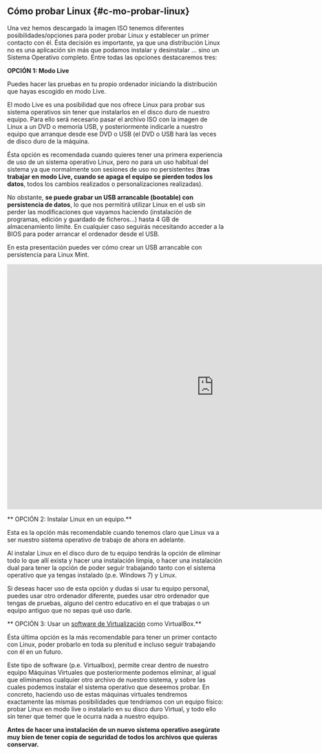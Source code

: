 ## Cómo probar Linux {#c-mo-probar-linux}

Una vez hemos descargado la imagen ISO tenemos diferentes posibilidades/opciones para poder probar Linux y establecer un primer contacto con él. Ésta decisión es importante, ya que una distribución Linux no es una aplicación sin más que podamos instalar y desinstalar ... sino un Sistema Operativo completo. Entre todas las opciones destacaremos tres:

**OPCIÓN 1: Modo Live**

Puedes hacer las pruebas en tu propio ordenador iniciando la distribución que hayas escogido en modo Live. 

El modo Live es una posibilidad que nos ofrece Linux para probar sus sistema operativos sin tener que instalarlos en el disco duro de nuestro equipo. Para ello será necesario pasar el archivo ISO con la imagen de Linux a un DVD o memoria USB, y posteriormente indicarle a nuestro equipo que arranque desde ese DVD o USB (el DVD o USB hará las veces de disco duro de la máquina.

Ésta opción es recomendada cuando quieres tener una primera experiencia de uso de un sistema operativo Linux, pero no para un uso habitual del sistema ya que normalmente son sesiones de uso no persistentes (**tras trabajar en modo Live, cuando se apaga el equipo se pierden todos los datos**, todos los cambios realizados o personalizaciones realizadas).

No obstante, **se puede grabar un USB arrancable (bootable) con persistencia de datos**, lo que nos permitirá utilizar Linux en el usb sin perder las modificaciones que vayamos haciendo (instalación de programas, edición y guardado de ficheros…) hasta 4 GB de almacenamiento límite. En cualquier caso seguirás necesitando acceder a la BIOS para poder arrancar el ordenador desde el USB.

En esta presentación puedes ver cómo crear un USB arrancable con persistencia para Linux Mint.

<iframe src="https://docs.google.com/presentation/d/e/2PACX-1vTTlCLRV5ZkGHxUQNEScDQoJgiKd1d-ffI0c_pVJZOBSkXfEBJgSNo5UPIytnUggF0cqoEctj5yWiMn/embed?start=false&loop=false&delayms=10000" frameborder="0" width="960" height="569" allowfullscreen="true" mozallowfullscreen="true" webkitallowfullscreen="true"></iframe>

** OPCIÓN 2: Instalar Linux en un equipo.**

Esta es la opción más recomendable cuando tenemos claro que Linux va a ser nuestro sistema operativo de trabajo de ahora en adelante.

Al instalar Linux en el disco duro de tu equipo tendrás la opción de eliminar todo lo que allí exista y hacer una instalación limpia, o hacer una instalación dual para tener la opción de poder seguir trabajando tanto con el sistema operativo que ya tengas instalado (p.e. Windows 7) y Linux. 

Si deseas hacer uso de esta opción y dudas si usar tu equipo personal, puedes usar otro ordenador diferente, puedes usar otro ordenador que tengas de pruebas, alguno del centro educativo en el que trabajas o un equipo antiguo que no sepas qué uso darle.

** OPCIÓN 3: Usar un [software de Virtualización](https://www.google.com/url?q=http://wiki.vitalinux.educa.aragon.es/index.php/Vitalinux/Vitalinux_con_VirtualBox&sa=D&ust=1509364089144000&usg=AFQjCNHHUgxZncbRwgCY4oIgjHR7UQSUFQ) como VirtualBox.**

  Ésta última opción es la más recomendable para tener un primer contacto con Linux, poder probarlo en toda su plenitud e incluso seguir trabajando con él en un futuro. 
  
  Este tipo de software (p.e. Virtualbox), permite crear dentro de nuestro equipo Máquinas Virtuales que posteriormente podemos eliminar, al igual que eliminamos cualquier otro archivo de nuestro sistema, y sobre las cuales podemos instalar el sistema operativo que deseemos probar. En concreto, haciendo uso de estas máquinas virtuales tendremos exactamente las mismas posibilidades que tendríamos con un equipo físico: probar Linux en modo live o instalarlo en su disco duro Virtual, y todo ello sin tener que temer que le ocurra nada a nuestro equipo.

**Antes de hacer una instalación de un nuevo sistema operativo asegúrate muy bien de tener copia de seguridad de todos los archivos  que quieras conservar.**